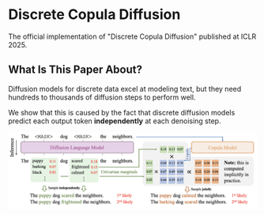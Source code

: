 # Discrete Copula Diffusion

The official implementation of "Discrete Copula Diffusion" published at ICLR 2025.

## What Is This Paper About?

Diffusion models for discrete data excel at modeling text, but they need hundreds to thousands of diffusion steps to perform well.

We show that this is caused by the fact that discrete diffusion models predict each output token **independently** at each denoising step.

![Alt Text](figs/DCD.png)